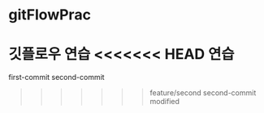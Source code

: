 # gitFlowPrac
깃플로우 연습
<<<<<<< HEAD
연습
=======
first-commit
second-commit
>>>>>>> feature/second
second-commit modified
